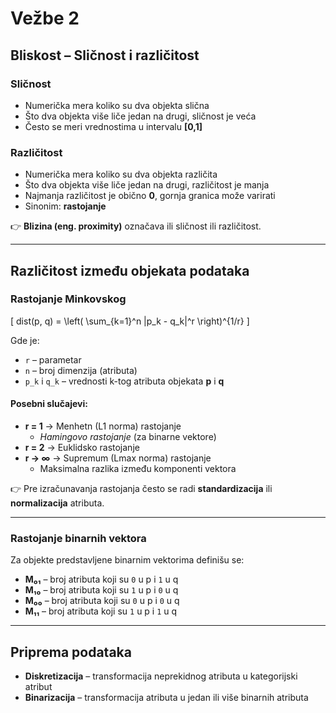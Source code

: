 # Vežbe 2

## Bliskost – Sličnost i različitost

### Sličnost
- Numerička mera koliko su dva objekta slična  
- Što dva objekta više liče jedan na drugi, sličnost je veća  
- Često se meri vrednostima u intervalu **[0,1]**  

### Različitost
- Numerička mera koliko su dva objekta različita  
- Što dva objekta više liče jedan na drugi, različitost je manja  
- Najmanja različitost je obično **0**, gornja granica može varirati  
- Sinonim: **rastojanje**  

👉 **Blizina (eng. proximity)** označava ili sličnost ili različitost.  

---

## Različitost između objekata podataka

### Rastojanje Minkovskog
\[
dist(p, q) = \left( \sum_{k=1}^n |p_k - q_k|^r \right)^{1/r}
\]

Gde je:  
- `r` – parametar  
- `n` – broj dimenzija (atributa)  
- `p_k` i `q_k` – vrednosti k-tog atributa objekata **p** i **q**  

#### Posebni slučajevi:
- **r = 1** → Menhetn (L1 norma) rastojanje  
  - *Hamingovo rastojanje* (za binarne vektore)  
- **r = 2** → Euklidsko rastojanje  
- **r → ∞** → Supremum (Lmax norma) rastojanje  
  - Maksimalna razlika između komponenti vektora  

👉 Pre izračunavanja rastojanja često se radi **standardizacija** ili **normalizacija** atributa.  

---

### Rastojanje binarnih vektora

Za objekte predstavljene binarnim vektorima definišu se:  
- **M₀₁** – broj atributa koji su `0` u p i `1` u q  
- **M₁₀** – broj atributa koji su `1` u p i `0` u q  
- **M₀₀** – broj atributa koji su `0` u p i `0` u q  
- **M₁₁** – broj atributa koji su `1` u p i `1` u q  

---

## Priprema podataka

- **Diskretizacija** – transformacija neprekidnog atributa u kategorijski atribut  
- **Binarizacija** – transformacija atributa u jedan ili više binarnih atributa  
